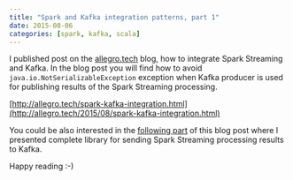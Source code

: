 ```yaml
---
title: "Spark and Kafka integration patterns, part 1"
date: 2015-08-06
categories: [spark, kafka, scala]
---
```


I published post on the [allegro.tech](http://allegro.tech/) blog, how to integrate Spark Streaming and Kafka.
In the blog post you will find how to avoid `java.io.NotSerializableException` exception
when Kafka producer is used for publishing results of the Spark Streaming processing.

[http://allegro.tech/spark-kafka-integration.html](http://allegro.tech/2015/08/spark-kafka-integration.html)

You could be also interested in the
[following part](http://mkuthan.github.io/blog/2016/01/29/spark-kafka-integration2/) of this blog post where
I presented complete library for sending Spark Streaming processing results to Kafka. 

Happy reading :-)
